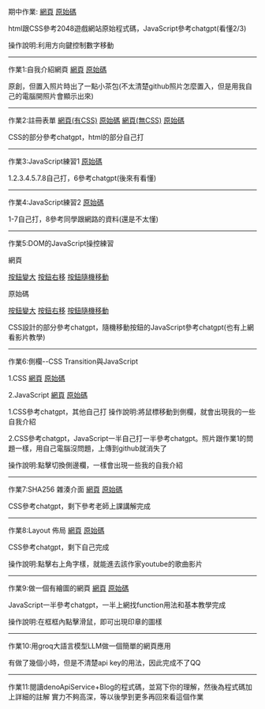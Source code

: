 期中作業:
[網頁](https://jerry92916.github.io/-2048/?fbclid=IwZXh0bgNhZW0CMTAAAR2jRUJbGqaSrAEvhrK6CuYlZQTjflHMkDLEl-QZutUOOW37hEEC1x5JNj4_aem_ZmFrZWR1bW15MTZieXRlcw)
[原始碼](https://github.com/jerry92916/wp/tree/master/%E6%9C%9F%E4%B8%AD%E4%BD%9C%E6%A5%AD)

html跟CSS參考2048遊戲網站原始程式碼，JavaScript參考chatgpt(看懂2/3)

操作說明:利用方向鍵控制數字移動
****
作業1:自我介紹網頁
[網頁](https://jerry92916.github.io/wp/HW1/%E8%87%AA%E6%88%91%E4%BB%8B%E7%B4%B9.html)
[原始碼](https://github.com/jerry92916/wp/blob/master/HW1/%E8%87%AA%E6%88%91%E4%BB%8B%E7%B4%B9.html)

原創，但置入照片時出了一點小茶包(不太清楚github照片怎麼置入，但是用我自己的電腦開照片會顯示出來)
****
作業2:註冊表單
[網頁(有CSS)](https://jerry92916.github.io/wp/HW2/index1.html)
[原始碼](https://github.com/jerry92916/wp/blob/master/HW2/index1.html)
[網頁(無CSS)](https://jerry92916.github.io/wp/HW2/index2.html)
[原始碼](https://github.com/jerry92916/wp/blob/master/HW2/index2.html)

CSS的部分參考chatgpt，html的部分自己打
****
作業3:JavaScript練習1
[原始碼](https://github.com/jerry92916/wp/tree/master/HW3)

1.2.3.4.5.7.8自己打，6參考chatgpt(後來有看懂)
****
作業4:JavaScript練習2
[原始碼](https://github.com/jerry92916/wp/tree/master/HW4)

1-7自己打，8參考同學跟網路的資料(還是不太懂)
****
作業5:DOM的JavaScript操控練習

網頁

[按鈕變大](https://jerry92916.github.io/wp/HW5/index1.html)
[按鈕右移](https://jerry92916.github.io/wp/HW5/index2.html)
[按鈕隨機移動](https://jerry92916.github.io/wp/HW5/index3.html)

原始碼

[按鈕變大](https://github.com/jerry92916/wp/blob/master/HW5/index1.html)
[按鈕右移](https://github.com/jerry92916/wp/blob/master/HW5/index2.html)
[按鈕隨機移動](https://github.com/jerry92916/wp/blob/master/HW5/index3.html)

CSS設計的部分參考chatgpt，隨機移動按鈕的JavaScript參考chatgpt(也有上網看影片教學)
****
作業6:側欄--CSS Transition與JavaScript

1.CSS
[網頁](https://jerry92916.github.io/wp/HW6/index1.html)
[原始碼](https://github.com/jerry92916/wp/blob/master/HW6/index1.html)

2.JavaScript
[網頁](https://jerry92916.github.io/wp/HW6/index2.html)
[原始碼](https://github.com/jerry92916/wp/blob/master/HW6/index2.html)

1.CSS參考chatgpt，其他自己打
操作說明:將鼠標移動到側欄，就會出現我的一些自我介紹

2.CSS參考chatgpt，JavaScript一半自己打一半參考chatgpt。照片跟作業1的問題一樣，用自己電腦沒問題，上傳到github就消失了

操作說明:點擊切換側邊欄，一樣會出現一些我的自我介紹
****
作業7:SHA256 雜湊介面
[網頁](https://jerry92916.github.io/wp/HW7/index.html)
[原始碼](https://github.com/jerry92916/wp/blob/master/HW7/index.html)

CSS參考chatgpt，剩下參考老師上課講解完成
****
作業8:Layout 佈局
[網頁](https://jerry92916.github.io/wp/HW8/index.html)
[原始碼](https://github.com/jerry92916/wp/blob/master/HW8/index.html)

CSS參考chatgpt，剩下自己完成

操作說明:點擊右上角字樣，就能進去該作家youtube的歌曲影片
****
作業9:做一個有繪圖的網頁
[網頁](https://jerry92916.github.io/wp/HW9/index.html)
[原始碼](https://github.com/jerry92916/wp/blob/master/HW9/index.html)

JavaScript一半參考chatgpt，一半上網找function用法和基本教學完成

操作說明:在框框內點擊滑鼠，即可出現印章的圖樣
****
作業10:用groq大語言模型LLM做一個簡單的網頁應用

有做了幾個小時，但是不清楚api key的用法，因此完成不了QQ
****
作業11:閱讀denoApiService+Blog的程式碼，並寫下你的理解，然後為程式碼加上詳細的註解
實力不夠高深，等以後學到更多再回來看這個作業
